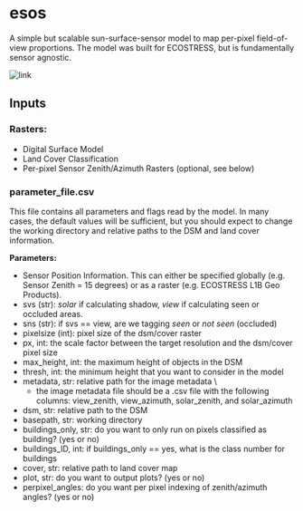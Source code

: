 # esos
A simple but scalable sun-surface-sensor model to map per-pixel field-of-view proportions. The model was built for ECOSTRESS, but is fundamentally sensor agnostic.

![link]("/example_data/explanatoryplot.png")

## Inputs

### Rasters:
- Digital Surface Model
- Land Cover Classification 
- Per-pixel Sensor Zenith/Azimuth Rasters (optional, see below)

### parameter_file.csv

This file contains all parameters and flags read by the model. In many cases, the default values will be sufficient, but you should expect to change the working directory and relative paths to the DSM and land cover information. 

**Parameters:**

- Sensor Position Information. This can either be specified globally (e.g. Sensor Zenith = 15 degrees) or as a raster (e.g. ECOSTRESS L1B Geo Products). 
- svs (str): *solar* if calculating shadow, *view* if calculating seen or occluded areas.
- sns (str): if svs == view, are we tagging *seen* or *not seen* (occluded)
- pixelsize (int): pixel size of the dsm/cover raster
- px, int: the scale factor between the target resolution and the dsm/cover pixel size
- max_height, int: the maximum height of objects in the DSM
- thresh, int: the minimum height that you want to consider in the model 
- metadata, str: relative path for the image metadata \
     - the image metadata file should be a .csv file with the following columns: view_zenith, view_azimuth, solar_zenith, and solar_azimuth
- dsm, str: relative path to the DSM
- basepath, str: working directory
- buildings_only, str: do you want to only run on pixels classified as building? (yes or no)
- buildings_ID, int: if buildings_only == yes, what is the class number for buildings
- cover, str: relative path to land cover map
- plot, str: do you want to output plots? (yes or no)
- perpixel_angles: do you want per pixel indexing of zenith/azimuth angles? (yes or no)
